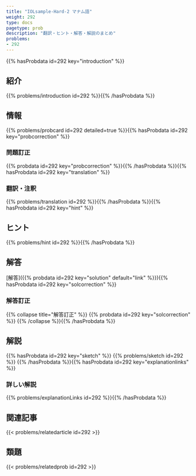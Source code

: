 ```yaml
---
title: "IOLsample-Hard-2 マナム語"
weight: 292
type: docs
pagetype: prob
description: "翻訳・ヒント・解答・解説のまとめ"
problems: 
- 292
---
```


{{% hasProbdata id=292 key="introduction" %}}

## 紹介

{{% problems/introduction id=292 %}}{{% /hasProbdata %}}

## 情報

{{% problems/probcard id=292 detailed=true %}}{{% hasProbdata id=292 key="probcorrection" %}}

### 問題訂正

{{% probdata id=292 key="probcorrection" %}}{{% /hasProbdata %}}{{% hasProbdata id=292 key="translation" %}}

### 翻訳・注釈

{{% problems/translation id=292 %}}{{% /hasProbdata %}}{{% hasProbdata id=292 key="hint" %}}

## ヒント

{{% problems/hint id=292 %}}{{% /hasProbdata %}}

## 解答

[解答]({{% probdata id=292 key="solution" default="link" %}}){{% hasProbdata id=292 key="solcorrection" %}}

### 解答訂正

{{% collapse title="解答訂正" %}}
{{% probdata id=292 key="solcorrection" %}}
{{% /collapse %}}{{% /hasProbdata %}}

## 解説

{{% hasProbdata id=292 key="sketch" %}}
{{% problems/sketch id=292 %}}
{{% /hasProbdata %}}{{% hasProbdata id=292 key="explanationlinks" %}}

### 詳しい解説

{{% problems/explanationLinks id=292 %}}{{% /hasProbdata %}}

## 関連記事

{{< problems/relatedarticle id=292 >}}

## 類題

{{< problems/relatedprob id=292 >}}
